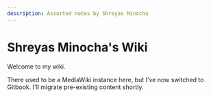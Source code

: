 ```yaml
---
description: Assorted notes by Shreyas Minocha
---
```


# Shreyas Minocha's Wiki

Welcome to my wiki.

There used to be a MediaWiki instance here, but I've now switched to Gitbook. I'll migrate pre-existing content shortly.

